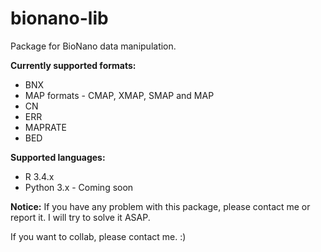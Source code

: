 # bionano-lib
Package for BioNano data manipulation.

**Currently supported formats:**
* BNX
* MAP formats - CMAP, XMAP, SMAP and MAP
* CN
* ERR
* MAPRATE
* BED

**Supported languages:**
* R 3.4.x
* Python 3.x - Coming soon

**Notice:** 
If you have any problem with this package, please contact me or report it. I will try to solve it ASAP.

If you want to collab, please contact me. :) 